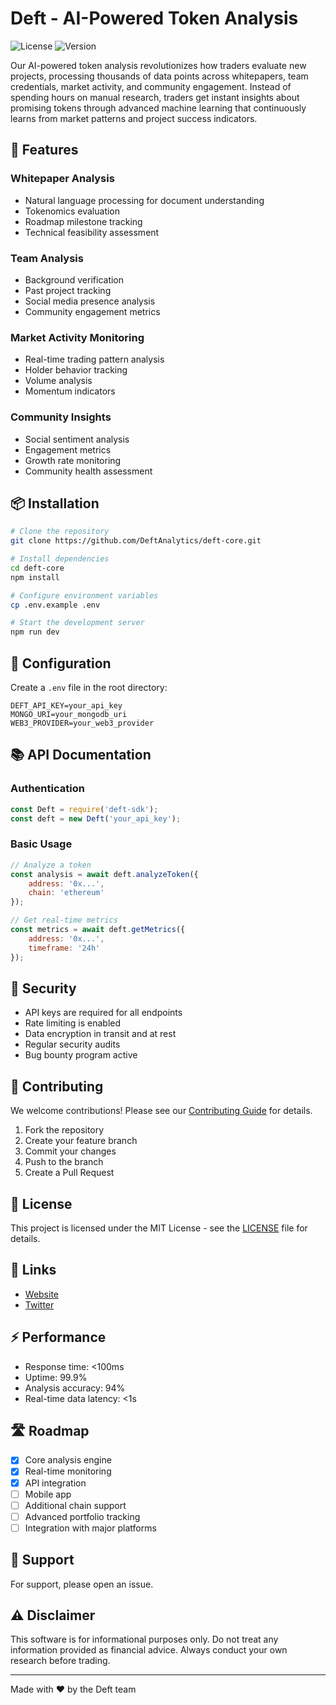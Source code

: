 # Deft - AI-Powered Token Analysis

![License](https://img.shields.io/badge/license-MIT-blue.svg)
![Version](https://img.shields.io/badge/version-1.0.0-green.svg)

Our AI-powered token analysis revolutionizes how traders evaluate new projects, processing thousands of data points across whitepapers, team credentials, market activity, and community engagement. Instead of spending hours on manual research, traders get instant insights about promising tokens through advanced machine learning that continuously learns from market patterns and project success indicators.

## 🚀 Features

### Whitepaper Analysis
- Natural language processing for document understanding
- Tokenomics evaluation
- Roadmap milestone tracking
- Technical feasibility assessment

### Team Analysis
- Background verification
- Past project tracking
- Social media presence analysis
- Community engagement metrics

### Market Activity Monitoring
- Real-time trading pattern analysis
- Holder behavior tracking
- Volume analysis
- Momentum indicators

### Community Insights
- Social sentiment analysis
- Engagement metrics
- Growth rate monitoring
- Community health assessment

## 📦 Installation

```bash
# Clone the repository
git clone https://github.com/DeftAnalytics/deft-core.git

# Install dependencies
cd deft-core
npm install

# Configure environment variables
cp .env.example .env

# Start the development server
npm run dev
```

## 🔧 Configuration

Create a `.env` file in the root directory:

```env
DEFT_API_KEY=your_api_key
MONGO_URI=your_mongodb_uri
WEB3_PROVIDER=your_web3_provider
```

## 📚 API Documentation

### Authentication
```javascript
const Deft = require('deft-sdk');
const deft = new Deft('your_api_key');
```

### Basic Usage
```javascript
// Analyze a token
const analysis = await deft.analyzeToken({
    address: '0x...',
    chain: 'ethereum'
});

// Get real-time metrics
const metrics = await deft.getMetrics({
    address: '0x...',
    timeframe: '24h'
});
```

## 🔐 Security

- API keys are required for all endpoints
- Rate limiting is enabled
- Data encryption in transit and at rest
- Regular security audits
- Bug bounty program active

## 🤝 Contributing

We welcome contributions! Please see our [Contributing Guide](CONTRIBUTING.md) for details.

1. Fork the repository
2. Create your feature branch
3. Commit your changes
4. Push to the branch
5. Create a Pull Request

## 📄 License

This project is licensed under the MIT License - see the [LICENSE](LICENSE) file for details.

## 🔗 Links

- [Website](https://deftai.fun)
- [Twitter](https://twitter.com/DeftAISol)

## ⚡ Performance

- Response time: <100ms
- Uptime: 99.9%
- Analysis accuracy: 94%
- Real-time data latency: <1s

## 🛣️ Roadmap

- [x] Core analysis engine
- [x] Real-time monitoring
- [x] API integration
- [ ] Mobile app
- [ ] Additional chain support
- [ ] Advanced portfolio tracking
- [ ] Integration with major platforms

## 💬 Support

For support, please open an issue.

## ⚠️ Disclaimer

This software is for informational purposes only. Do not treat any information provided as financial advice. Always conduct your own research before trading.

---

Made with ❤️ by the Deft team
